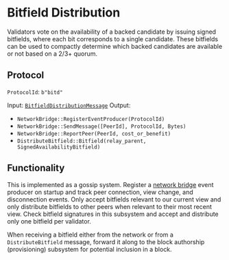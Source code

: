 # Bitfield Distribution

Validators vote on the availability of a backed candidate by issuing signed bitfields, where each bit corresponds to a single candidate. These bitfields can be used to compactly determine which backed candidates are available or not based on a 2/3+ quorum.

## Protocol

`ProtocolId`: `b"bitd"`

Input: [`BitfieldDistributionMessage`](../../types/overseer-protocol.md#bitfield-distribution-message)
Output:

- `NetworkBridge::RegisterEventProducer(ProtocolId)`
- `NetworkBridge::SendMessage([PeerId], ProtocolId, Bytes)`
- `NetworkBridge::ReportPeer(PeerId, cost_or_benefit)`
- `DistributeBitfield::Bitfield(relay_parent, SignedAvailabilityBitfield)`

## Functionality

This is implemented as a gossip system. Register a [network bridge](../utility/network-bridge.md) event producer on startup and track peer connection, view change, and disconnection events. Only accept bitfields relevant to our current view and only distribute bitfields to other peers when relevant to their most recent view. Check bitfield signatures in this subsystem and accept and distribute only one bitfield per validator.

When receiving a bitfield either from the network or from a `DistributeBitfield` message, forward it along to the block authorship (provisioning) subsystem for potential inclusion in a block.
